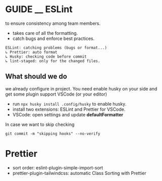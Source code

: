 # GUIDE \_\_ ESLint

to ensure consistency among team members.
- takes care of all the formatting.
- catch bugs and enforce best practices.

```
ESLint: catching problems (bugs or format...)
↳ Prettier: auto format
↳ Husky: checking code before commit
↳ lint-staged: only for the changed files.
```

## What should we do

we already configure in project.
You need enable husky on your side and get some plugin support VSCode (or your editor)

- run `npx husky install .config/husky` to enable husky.
- install two extensions: ESLint and Prettier for VSCode.
- VSCode: open settings and update **defaultFormatter**

In case we want to skip checking

```
git commit -m "skipping hooks" --no-verify
```

# Prettier

- sort order: eslint-plugin-simple-import-sort
- prettier-plugin-tailwindcss: automatic Class Sorting with Prettier

